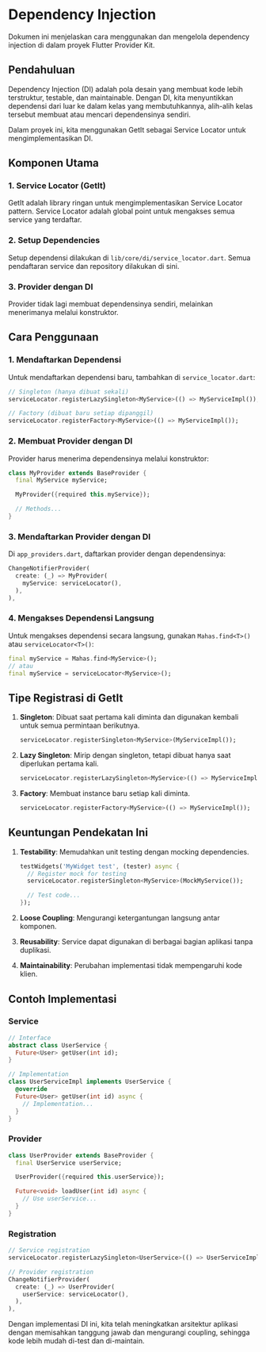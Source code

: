 # Dependency Injection

Dokumen ini menjelaskan cara menggunakan dan mengelola dependency injection di dalam proyek Flutter Provider Kit.

## Pendahuluan

Dependency Injection (DI) adalah pola desain yang membuat kode lebih terstruktur, testable, dan maintainable. Dengan DI, kita menyuntikkan dependensi dari luar ke dalam kelas yang membutuhkannya, alih-alih kelas tersebut membuat atau mencari dependensinya sendiri.

Dalam proyek ini, kita menggunakan GetIt sebagai Service Locator untuk mengimplementasikan DI.

## Komponen Utama

### 1. Service Locator (GetIt)

GetIt adalah library ringan untuk mengimplementasikan Service Locator pattern. Service Locator adalah global point untuk mengakses semua service yang terdaftar.

### 2. Setup Dependencies

Setup dependensi dilakukan di `lib/core/di/service_locator.dart`. Semua pendaftaran service dan repository dilakukan di sini.

### 3. Provider dengan DI

Provider tidak lagi membuat dependensinya sendiri, melainkan menerimanya melalui konstruktor.

## Cara Penggunaan

### 1. Mendaftarkan Dependensi

Untuk mendaftarkan dependensi baru, tambahkan di `service_locator.dart`:

```dart
// Singleton (hanya dibuat sekali)
serviceLocator.registerLazySingleton<MyService>(() => MyServiceImpl());

// Factory (dibuat baru setiap dipanggil)
serviceLocator.registerFactory<MyService>(() => MyServiceImpl());
```

### 2. Membuat Provider dengan DI

Provider harus menerima dependensinya melalui konstruktor:

```dart
class MyProvider extends BaseProvider {
  final MyService myService;

  MyProvider({required this.myService});

  // Methods...
}
```

### 3. Mendaftarkan Provider dengan DI

Di `app_providers.dart`, daftarkan provider dengan dependensinya:

```dart
ChangeNotifierProvider(
  create: (_) => MyProvider(
    myService: serviceLocator(),
  ),
),
```

### 4. Mengakses Dependensi Langsung

Untuk mengakses dependensi secara langsung, gunakan `Mahas.find<T>()` atau `serviceLocator<T>()`:

```dart
final myService = Mahas.find<MyService>();
// atau
final myService = serviceLocator<MyService>();
```

## Tipe Registrasi di GetIt

1. **Singleton**: Dibuat saat pertama kali diminta dan digunakan kembali untuk semua permintaan berikutnya.

   ```dart
   serviceLocator.registerSingleton<MyService>(MyServiceImpl());
   ```

2. **Lazy Singleton**: Mirip dengan singleton, tetapi dibuat hanya saat diperlukan pertama kali.

   ```dart
   serviceLocator.registerLazySingleton<MyService>(() => MyServiceImpl());
   ```

3. **Factory**: Membuat instance baru setiap kali diminta.
   ```dart
   serviceLocator.registerFactory<MyService>(() => MyServiceImpl());
   ```

## Keuntungan Pendekatan Ini

1. **Testability**: Memudahkan unit testing dengan mocking dependencies.

   ```dart
   testWidgets('MyWidget test', (tester) async {
     // Register mock for testing
     serviceLocator.registerSingleton<MyService>(MockMyService());

     // Test code...
   });
   ```

2. **Loose Coupling**: Mengurangi ketergantungan langsung antar komponen.

3. **Reusability**: Service dapat digunakan di berbagai bagian aplikasi tanpa duplikasi.

4. **Maintainability**: Perubahan implementasi tidak mempengaruhi kode klien.

## Contoh Implementasi

### Service

```dart
// Interface
abstract class UserService {
  Future<User> getUser(int id);
}

// Implementation
class UserServiceImpl implements UserService {
  @override
  Future<User> getUser(int id) async {
    // Implementation...
  }
}
```

### Provider

```dart
class UserProvider extends BaseProvider {
  final UserService userService;

  UserProvider({required this.userService});

  Future<void> loadUser(int id) async {
    // Use userService...
  }
}
```

### Registration

```dart
// Service registration
serviceLocator.registerLazySingleton<UserService>(() => UserServiceImpl());

// Provider registration
ChangeNotifierProvider(
  create: (_) => UserProvider(
    userService: serviceLocator(),
  ),
),
```

Dengan implementasi DI ini, kita telah meningkatkan arsitektur aplikasi dengan memisahkan tanggung jawab dan mengurangi coupling, sehingga kode lebih mudah di-test dan di-maintain.
